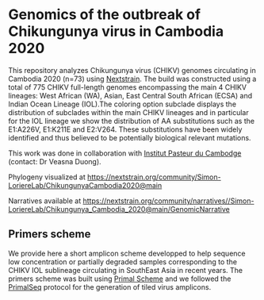 # Genomics of the outbreak of Chikungunya virus in Cambodia 2020

This repository analyzes Chikungunya virus (CHIKV) genomes circulating in Cambodia 2020 (n=73) using [Nextstrain](https://nextstrain.org/).
The build was constructed using a total of 775 CHIKV full-length genomes encompassing the main 4 CHIKV lineages: West African (WA), Asian, East Central South African (ECSA) and Indian Ocean Lineage (IOL).The coloring option subclade displays the distribution of subclades within the main CHIKV lineages and in particular for the IOL lineage we show the distribution of AA substitutions such as the E1:A226V, E1:K211E and E2:V264. These substitutions have been widely identified and thus believed to be potentially biological relevant mutations.

This work was done in collaboration with [Institut Pasteur du Cambodge](https://www.pasteur-kh.org/) (contact: Dr Veasna Duong).

Phylogeny visualized at https://nextstrain.org/community/Simon-LoriereLab/ChikungunyaCambodia2020@main

Narratives available at https://nextstrain.org/community/narratives//Simon-LoriereLab/Chikungunya_Cambodia_2020@main/GenomicNarrative


## Primers scheme

We provide here a short amplicon scheme developped to help sequence low concentration or partially degraded samples corresponding to the CHIKV IOL sublineage circulating in SouthEast Asia in recent years.
The primers scheme was built using [Primal Scheme](https://primalscheme.com/) and we followed the [PrimalSeq](https://www.protocols.io/view/primalseq-generation-of-tiled-virus-amplicons-for-bez7jf9n) protocol for the generation of tiled virus amplicons.
